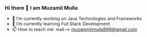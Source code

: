 ### Hi there 👋 I am Muzamil Mulla


- 🔭 I’m currently working on Java Technologies and Frameworks
- 🌱 I’m currently learning Full Stack Development
- 📫 How to reach me: mail--> muzammilmulla999@gmail.com
